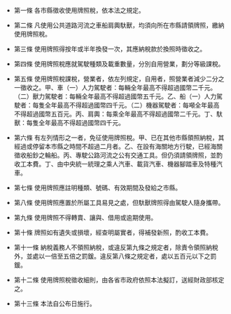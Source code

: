* 第一條 各市縣徵收使用牌照稅，依本法之規定。

* 第二條 凡使用公共道路河流之車船肩輿馱獸，均須向所在市縣請領牌照，繳納使用牌照稅。

* 第三條 使用牌照得按年或半年換發一次，其應納稅款於換照時徵收之。

* 第四條 使用牌照稅應就駕駛種類及載重數量，分別自用營業，劃分等級課稅。

* 第五條 使用牌照稅課稅，營業者，依左列規定，自用者，照營業者減少二分之一徵收之。甲、車（一）人力駕駛者：每輛全年最高不得超過國幣二千元。（二）獸力駕駛者：每輛全年最高不得超過國幣五千元。乙、船（一）人力駕駛者：每隻全年最高不得超過國幣四千元。（二）機器駕駛者：每噸全年最高不得超過國幣五百元。丙、肩輿：每乘全年最高不得超過國幣二千元。丁、馱獸：每隻全年最高不得超過國幣四千元。

* 第六條 有左列情形之一者，免征使用牌照稅。甲、已在其他市縣領照納稅，其經過或停留本市縣之時間不超過二月者。乙、在設有海關地方行駛，已經海關徵收船鈔之輪船。丙、專駛公路河流之公有交通工具。但仍須請領牌照，並酌收工本費。丁、由中央統一統理之乘人汽車、載貨汽車、機器腳踏車及特種汽車。

* 第七條 使用牌照應註明種類、號碼、有效期間及發給之市縣。

* 第八條 使用牌照應置於所屬工具易見之處，但馱獸牌照得由駕駛人隨身攜帶。

* 第九條 使用牌照不得轉賣、讓與、借用或逾期使用。

* 第十條 牌照如有遺失或損壞，經查明屬實者，得補發新照，酌收工本費。

* 第十一條 納稅義務人不領照納稅，或違反第九條之規定者，除責令領照納稅外，並處以一倍至五倍之罰鍰。違反第八條之規定者，處以五百元以下之罰鍰。

* 第十二條 使用牌照稅徵收細則，由各省市政府依照本法擬訂，送經財政部核定之。

* 第十三條 本法自公布日施行。

